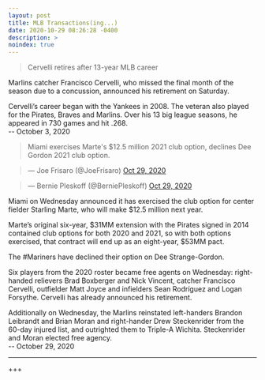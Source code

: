 ```yaml
---
layout: post
title: MLB Transactions(ing...)
date: 2020-10-29 08:26:28 -0400
description: >
noindex: true
---
```


> Cervelli retires after 13-year MLB career

Marlins catcher Francisco Cervelli, who missed the final month of the season due to a concussion, announced his retirement on Saturday.

Cervelli’s career began with the Yankees in 2008. The veteran also played for the Pirates, Braves and Marlins. Over his 13 big league seasons, he appeared in 730 games and hit .268.   
 -- October 3, 2020

> Miami exercises Marte's $12.5 million 2021 club option, declines Dee Gordon 2021 club option.

<script async src="//platform.twitter.com/widgets.js" charset="utf-8"></script>
<blockquote class="twitter-tweet" data-lang="en">
  &mdash; Joe Frisaro (@JoeFrisaro)
  <a href="https://twitter.com/JoeFrisaro/status/1321537834751283203">Oct 29, 2020</a>
</blockquote>

<script async src="//platform.twitter.com/widgets.js" charset="utf-8"></script>
<blockquote class="twitter-tweet" data-lang="en">
  &mdash; Bernie Pleskoff (@BerniePleskoff)
  <a href="https://twitter.com/BerniePleskoff/status/1321492055374221312">Oct 29, 2020</a>
</blockquote>

Miami on Wednesday announced it has exercised the club option for center fielder Starling Marte, who will make $12.5 million next year.

Marte’s original six-year, $31MM extension with the Pirates signed in 2014 contained club options for both 2020 and 2021, so with both options exercised, that contract will end up as an eight-year, $53MM pact.

The #Mariners have declined their option on Dee Strange-Gordon.

Six players from the 2020 roster became free agents on Wednesday: right-handed relievers Brad Boxberger and Nick Vincent, catcher Francisco Cervelli, outfielder Matt Joyce and infielders Sean Rodríguez and Logan Forsythe. Cervelli has already announced his retirement.

Additionally on Wednesday, the Marlins reinstated left-handers Brandon Leibrandt and Brian Moran and right-hander Drew Steckenrider from the 60-day injured list, and outrighted them to Triple-A Wichita. Steckenrider and Moran elected free agency.   
 -- October 29, 2020

---

+++
